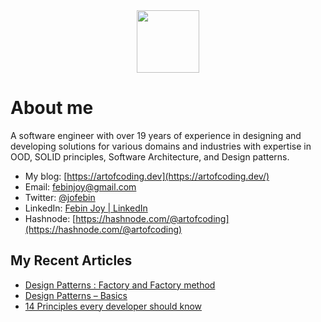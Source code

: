 <div id="header" align="center">
  <img src="https://media.giphy.com/media/M9gbBd9nbDrOTu1Mqx/giphy.gif" width="100"/>
</div>

# About me

A software engineer with over 19 years of experience in designing and developing solutions for various domains and industries with expertise in OOD, SOLID principles, Software Architecture, and Design patterns.

- My blog: [https://artofcoding.dev](https://artofcoding.dev/)
- Email: febinjoy@gmail.com
- Twitter: [@jofebin](https://twitter.com/jofebin)
- LinkedIn: [Febin Joy | LinkedIn](https://www.linkedin.com/in/febinjoy)
- Hashnode: [https://hashnode.com/@artofcoding](https://hashnode.com/@artofcoding)

## My Recent Articles
<!-- HASHNODE:START -->
- [Design Patterns : Factory and Factory method](https://artofcoding.dev/design-patterns-factory-and-factory-method)
- [Design Patterns – Basics](https://artofcoding.dev/design-patterns-basics)
- [14 Principles every developer should know](https://artofcoding.dev/14-principles-every-developer-should-know)
<!-- HASHNODE:END -->
